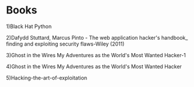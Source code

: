 # Books
1)Black Hat Python

2)Dafydd Stuttard, Marcus Pinto - The web application hacker's handbook_ finding and exploiting security flaws-Wiley (2011)

3)Ghost in the Wires My Adventures as the World's Most Wanted Hacker-1

4)Ghost in the Wires My Adventures as the World's Most Wanted Hacker

5)Hacking-the-art-of-exploitation
